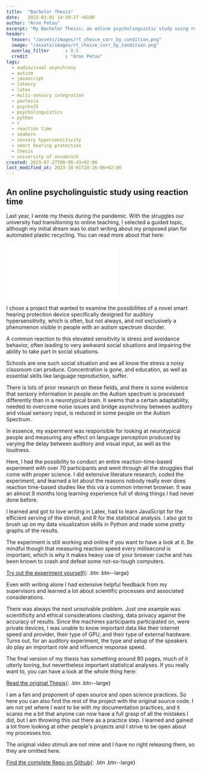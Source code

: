 ```yaml
---
title:  "Bachelor Thesis"
date:   2022-03-01 14:39:27 +0100
author: "Aron Petau"
excerpt: "My Bachelor Thesis: an online psycholinguistic study using reaction time"
header:
  teaser: "/assets/images/rt_choice_corr_by_condition.png"
  image: "/assets/images/rt_choice_corr_by_condition.png"
  overlay_filter      : 0.5
  credit              : "Aron Petau"
tags:
  - audiovisual asynchrony
  - autism
  - javascript
  - latency
  - latex
  - multi-sensory integration
  - pavlovia
  - psychoJS
  - psycholinguistics
  - python
  - r
  - reaction time
  - seaborn
  - sensory hypersensitivity
  - smart hearing protection
  - thesis
  - university of osnabrück
created: 2023-07-27T00:00:43+02:00
last_modified_at: 2023-10-01T20:16:06+02:00
---
```

## An online psycholinguistic study using reaction time

Last year, I wrote my thesis during the pandemic. With the struggles our university had transitioning to online teaching, I selected a guided topic, although my initial dream was to start writing about my proposed plan for automated plastic recycling. You can read more about that here:

<embed src="/assets/documents/AronPetauBAThesis.pdf" type="application/pdf">

I chose a project that wanted to examine the possibilities of a novel smart hearing protection device specifically designed for auditory hypersensitivity, which is often, but not always, and not exclusively a phenomenon visible in people with an autism spectrum disorder.

A common reaction to this elevated sensitivity is stress and avoidance behavior, often leading to very awkward social situations and impairing the ability to take part in social situations.

Schools are one such social situation and we all know the stress a noisy classroom can produce. Concentration is gone, and education, as well as essential skills like language reproduction, suffer.

There is lots of prior research on these fields, and there is some evidence that sensory information in people on the Autism spectrum is processed differently than in a neurotypical brain. It seems that a certain adaptability, needed to overcome noise issues and bridge asynchrony between auditory and visual sensory input, is reduced in some people on the Autism Spectrum.

In essence, my experiment was responsible for looking at neurotypical people and measuring any effect on language perception produced by varying the delay between auditory and visual input, as well as the loudness.

Here, I had the possibility to conduct an entire reaction-time-based experiment with over 70 participants and went through all the struggles that come with proper science.
I did extensive literature research, coded the experiment, and learned a lot about the reasons nobody really ever does reaction time-based studies like this via a common internet browser.
It was an almost 9 months long learning experience full of doing things I had never done before.

I learned and got to love writing in Latex, had to learn JavaScript for the efficient serving of the stimuli, and R for the statistical analysis. I also got to brush up on my data visualization skills in Python and made some pretty graphs of the results.

The experiment is still working and online if you want to have a look at it. Be mindful though that measuring reaction speed every millisecond is important, which is why it makes heavy use of your browser cache and has been known to crash and defeat some not-so-tough computers.

[Try out the experiment yourself](https://moryscarter.com/vespr/pavlovia.php?folder=arontaupe&experiment=av_experiment/&id=public&researcher=aron){: .btn .btn--large}

Even with writing alone I had extensive helpful feedback from my supervisors and learned a lot about scientific processes and associated considerations.

There was always the next unsolvable problem. Just one example was scientificity and ethical considerations clashing, data privacy against the accuracy of results. Since the machines participants participated on, were private devices, I was unable to know important data like their internet speed and provider, their type of GPU, and their type of external hardware. Turns out, for an auditory experiment, the type and setup of the speakers do play an important role and influence response speed.

The final version of my thesis has something around 80 pages, much of it utterly boring, but nevertheless important statistical analyses.
If you really want to, you can have a look at the whole thing here:

[Read the original Thesis](https://github.com/arontaupe/asynchrony_thesis/blob/main/AronPetauBAThesis.pdf
){: .btn .btn--large}

I am a fan and proponent of open source and open science practices.
So here you can also find the rest of the project with the original source code.
I am not yet where I want to be with my documentation practices, and it scares me a bit that anyone can now have a full grasp of all the mistakes I did, but I am throwing this out there as a practice step. I learned and gained a lot from looking at other people's projects and I strive to be open about my processes too.

The original video stimuli are not mine and I have no right releasing them, so they are omitted here.

[Find the complete Repo on Github](https://github.com/arontaupe/asynchrony_thesis
){: .btn .btn--large}
